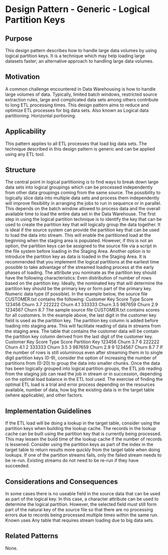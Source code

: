 # Design Pattern - Generic - Logical Partition Keys

## Purpose
This design pattern describes how to handle large data volumes by using logical partition keys. It is a technique which may help loading large datasets faster; an alternative approach to handling large data volumes.

## Motivation
A common challenge encountered in Data Warehousing is how to handle large volumes of data. Typically, limited batch windows, restricted source extraction rules, large and complicated data sets among others contribute to long ETL processing times. This design pattern aims to reduce and optimize ETL processes for big data sets. 
Also known as
Logical data partitioning.
Horizontal portioning.

## Applicability
This pattern applies to all ETL processes that load big data sets. The technique described in this design pattern is generic and can be applied using any ETL tool.

## Structure
The central point in logical partitioning is to find ways to break down large data sets into logical groupings which can be processed independently from other data groupings coming from the same source. The possibility to logically slice data into multiple data sets and process them independently will improve flexibility in arranging the jobs to run in sequence or in parallel. This depends on the batch window allowed to process data and the overall available time to load the entire data set in the Data Warehouse.
The first step in using the logical partition technique is to identify the key that can be used to create the partition key that will logically group the data together. It is ideal if the source system can provide the partition key that can be used to load the data into stream. This will enable the partitioned load at the beginning when the staging area is populated. However, if this is not an option, the partition keys can be assigned to the source file via a script in the file system before loading in the Staging Area.
Another option is to introduce the partition key as data is loaded in the Staging Area. It is recommended that you implement the logical partitions at the earliest time possible to take advantage of the streamed loading process at the early phases of loading.
The attribute you nominate as the partition key should have the following characteristics:
Even distribution of number of rows based on the partition key.
Ideally, the nominated key that will determine the partition key should be   the primary key or form part of the primary key.
Numeric data type (if possible).
 In the example below, the source file CUSTOMER.txt contains the following:
Customer Key            Score Type                 Score        
123456                        Churn                           3.7
222222                        Churn                           4.1
333333                        Churn                           3.5
987659                        Churn                           2.9
1234567                      Churn                           8.7
The sample source file CUSTOMER.txt contains scores for all customers. In the example above, the last digit in the customer key field is used as the partition key. The partition key column is added before loading into staging area. This will facilitate reading of data in streams from the staging area.
The table that contains the customer data will be contain the partition key column derived from the last digit of the customer key.
Customer Key            Score Type                 Score         Partition Key
123456                        Churn                           3.7              6
222222                        Churn                           4.1              2
333333                        Churn                           3.5              3
987659                        Churn                           2.9              9
1234567                      Churn                           8.7              7
If the number of rows is still voluminous even after streaming them in to single digit partition keys (0-9), consider the option of increasing the number of partitions from (0-20) to group the data into smaller chunks.
Once the data has been logically grouped into logical partition groups, the ETL job reading from the staging job can read the job in stream or in succession, depending on the optimal load balance in the ETL tool used.
The exercise of finding the optimal ETL load is a trial and error process depending on the resources available, number of data, how big the existing data is in the target table (where applicable), and other factors.

## Implementation Guidelines
If the ETL load will be doing a lookup in the target table, consider using the partition keys when building the lookup cache. The records in the lookup cache can be built using the partition key that is currently being processed. This may lessen the build time of the lookup cache if the number of records is lessened.
Consider using the partition keys as part of the index in the target table to return results more quickly from the target table when doing lookups.
If one of the partition streams fails, only the failed stream needs to be re-run. Existing streams do not need to be re-run if they have succeeded.

## Considerations and Consequences
In some cases there is no useable field in the source data that can be used as part of the logical key. In this case, a character attribute can be used to determine the logical partition. However, the selected field must still form part of the natural key of the source file so that there are no processing errors due to records being processed multiple times within the same run.
Known uses
Any table that requires stream loading due to big data sets.

## Related Patterns
None.